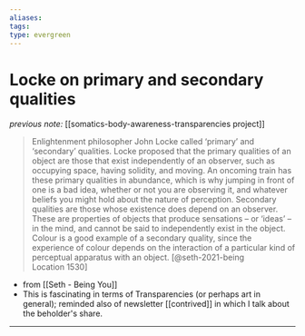 ```yaml
---
aliases: 
tags: 
type: evergreen
---
```


# Locke on primary and secondary qualities

_previous note:_ [[somatics-body-awareness-transparencies project]]

> Enlightenment philosopher John Locke called ‘primary’ and ‘secondary’ qualities. Locke proposed that the primary qualities of an object are those that exist independently of an observer, such as occupying space, having solidity, and moving. An oncoming train has these primary qualities in abundance, which is why jumping in front of one is a bad idea, whether or not you are observing it, and whatever beliefs you might hold about the nature of perception. Secondary qualities are those whose existence does depend on an observer. These are properties of objects that produce sensations – or ‘ideas’ – in the mind, and cannot be said to independently exist in the object. Colour is a good example of a secondary quality, since the experience of colour depends on the interaction of a particular kind of perceptual apparatus with an object. [@seth-2021-being Location 1530]

- from [[Seth - Being You]]
- This is fascinating in terms of Transparencies (or perhaps art in general); reminded also of newsletter [[contrived]] in which I talk about the beholder's share. 


---




